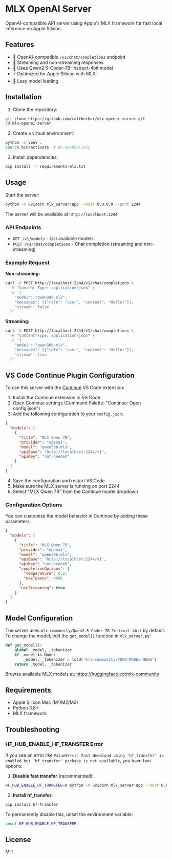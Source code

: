 # MLX OpenAI Server

OpenAI-compatible API server using Apple's MLX framework for fast local inference on Apple Silicon.

## Features

- 🚀 OpenAI-compatible `/v1/chat/completions` endpoint
- 📡 Streaming and non-streaming responses
- 🧠 Uses Qwen2.5-Coder-7B-Instruct-4bit model
- ⚡ Optimized for Apple Silicon with MLX
- 🔄 Lazy model loading

## Installation

1. Clone the repository:

```bash
git clone https://github.com/ralfbecher/mlx-openai-server.git
cd mlx-openai-server
```

2. Create a virtual environment:

```bash
python -m venv .
source bin/activate  # On macOS/Linux
```

3. Install dependencies:

```bash
pip install -r requirements-mlx.txt
```

## Usage

Start the server:

```bash
python -m uvicorn mlx_server:app --host 0.0.0.0 --port 2244
```

The server will be available at `http://localhost:2244`

### API Endpoints

- `GET /v1/models` - List available models
- `POST /v1/chat/completions` - Chat completion (streaming and non-streaming)

### Example Request

**Non-streaming:**

```bash
curl -X POST http://localhost:2244/v1/chat/completions \
  -H "Content-Type: application/json" \
  -d '{
    "model": "qwen30b-mlx",
    "messages": [{"role": "user", "content": "Hello!"}],
    "stream": false
  }'
```

**Streaming:**

```bash
curl -X POST http://localhost:2244/v1/chat/completions \
  -H "Content-Type: application/json" \
  -d '{
    "model": "qwen30b-mlx",
    "messages": [{"role": "user", "content": "Hello!"}],
    "stream": true
  }'
```

## VS Code Continue Plugin Configuration

To use this server with the [Continue](https://continue.dev) VS Code extension:

1. Install the Continue extension in VS Code
2. Open Continue settings (Command Palette: "Continue: Open config.json")
3. Add the following configuration to your `config.json`:

```json
{
  "models": [
    {
      "title": "MLX Qwen 7B",
      "provider": "openai",
      "model": "qwen30b-mlx",
      "apiBase": "http://localhost:2244/v1",
      "apiKey": "not-needed"
    }
  ]
}
```

4. Save the configuration and restart VS Code
5. Make sure the MLX server is running on port 2244
6. Select "MLX Qwen 7B" from the Continue model dropdown

### Configuration Options

You can customize the model behavior in Continue by adding these parameters:

```json
{
  "models": [
    {
      "title": "MLX Qwen 7B",
      "provider": "openai",
      "model": "qwen30b-mlx",
      "apiBase": "http://localhost:2244/v1",
      "apiKey": "not-needed",
      "completionOptions": {
        "temperature": 0.2,
        "maxTokens": 4096
      },
      "useStreaming": true
    }
  ]
}
```

## Model Configuration

The server uses `mlx-community/Qwen2.5-Coder-7B-Instruct-4bit` by default. To change the model, edit the `get_model()` function in `mlx_server.py`:

```python
def get_model():
    global _model, _tokenizer
    if _model is None:
        _model, _tokenizer = load("mlx-community/YOUR-MODEL-HERE")
    return _model, _tokenizer
```

Browse available MLX models at: https://huggingface.co/mlx-community

## Requirements

- Apple Silicon Mac (M1/M2/M3)
- Python 3.8+
- MLX framework

## Troubleshooting

### HF_HUB_ENABLE_HF_TRANSFER Error

If you see an error like `ValueError: Fast download using 'hf_transfer' is enabled but 'hf_transfer' package is not available`, you have two options:

1. **Disable fast transfer** (recommended):

```bash
HF_HUB_ENABLE_HF_TRANSFER=0 python -m uvicorn mlx_server:app --host 0.0.0.0 --port 2244
```

2. **Install hf_transfer**:

```bash
pip install hf-transfer
```

To permanently disable this, unset the environment variable:

```bash
unset HF_HUB_ENABLE_HF_TRANSFER
```

## License

MIT
